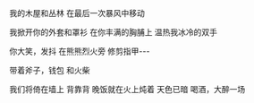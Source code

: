 <!--
title: 无题
description: 喝酒，大醉一场。
template:post
date:2010-05-30 19:07:00
tags:胸脯 喝酒
-->

我的木屋和丛林
在最后一次暴风中移动

我掀开你的外套和罩衫
在你丰满的胸脯上
温热我冰冷的双手

你大笑，发抖
在熊熊烈火旁
修剪指甲---

带着斧子，钱包
和火柴

我们将倚在墙上
背靠背
晚饭就在火上炖着
天色已暗
喝酒，大醉一场

